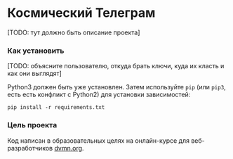 # Космический Телеграм

[TODO: тут должно быть описание проекта]

### Как установить

[TODO: объясните пользователю, откуда брать ключи, куда их класть и как они выглядят]

Python3 должен быть уже установлен. 
Затем используйте `pip` (или `pip3`, есть есть конфликт с Python2) для установки зависимостей:
```
pip install -r requirements.txt
```

### Цель проекта

Код написан в образовательных целях на онлайн-курсе для веб-разработчиков [dvmn.org](https://dvmn.org/).
